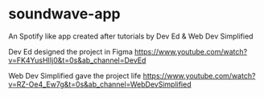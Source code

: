 # soundwave-app
An Spotify like app created after tutorials by Dev Ed &amp; Web Dev Simplified

Dev Ed designed the project in Figma
https://www.youtube.com/watch?v=FK4YusHIIj0&t=0s&ab_channel=DevEd

Web Dev Simplified gave the project life
https://www.youtube.com/watch?v=RZ-Oe4_Ew7g&t=0s&ab_channel=WebDevSimplified
